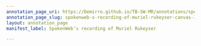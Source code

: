 ```yaml
---
annotation_page_uri: https://Demirro.github.io/TB-SW-MR/annotations/spokenweb-s-recording-of-muriel-rukeyser-canvas-1-inaudible.json
annotation_page_slug: spokenweb-s-recording-of-muriel-rukeyser-canvas-1-inaudible
layout: annotation_page
manifest_label: SpokenWeb’s recording of Muriel Rukeyser

---
```

